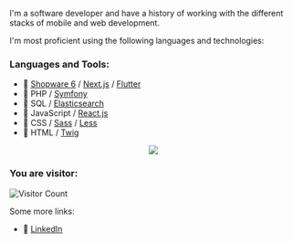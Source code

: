 
I'm a software developer and have a history of working with the different stacks of mobile and web development.


I'm most proficient using the following languages and technologies:

### **Languages and Tools:**  
* 💙 [Shopware 6](https://github.com/shopware/platform/) / [Next.js](https://github.com/vercel/next.js) / [Flutter](https://github.com/flutter/flutter)
* 🐘 PHP / [Symfony](https://github.com/symfony/)
* 🔎 SQL / [Elasticsearch](https://github.com/elastic/elasticsearch/)
* 🔨️ JavaScript / [React.js](https://github.com/reactjs)
* 🎨 CSS / [Sass](https://github.com/sass/) / [Less](https://github.com/less/)
* 📄 HTML / [Twig](https://github.com/twigphp/)

<p align="center">
  <a href="https://skillicons.dev">
    <img src="https://skillicons.dev/icons?i=html,css,js,mysql,php,flutter,tailwind,react,next,MongoDB,md,git,github,postman,stackoverflow" />
  </a>
</p>

### You are visitor: 
![Visitor Count](https://profile-counter.glitch.me/{lodhik9}/count.svg)

Some more links:

* 🛒 [LinkedIn](https://www.linkedin.com/in/muhammad-khan-lodhi/)
